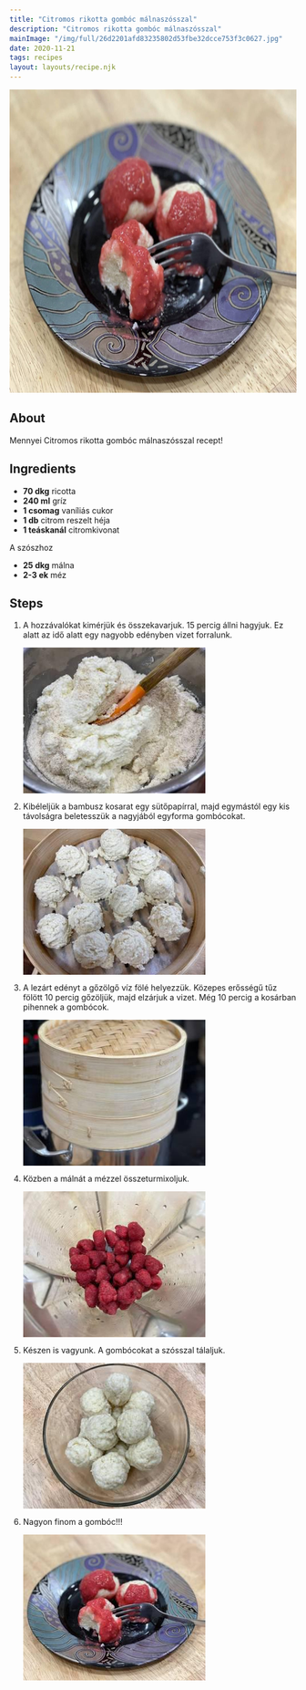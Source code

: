 ```yaml
---
title: "Citromos rikotta gombóc málnaszósszal"
description: "Citromos rikotta gombóc málnaszósszal"
mainImage: "/img/full/26d2201afd83235802d53fbe32dcce753f3c0627.jpg"
date: 2020-11-21
tags: recipes
layout: layouts/recipe.njk
---
```

                        
<p align="center"><a href="https://cookpad.com/hu/receptek/14083400-citromos-rikotta-gomboc-malnaszosszal" rel="Recipe source page"><img width="751" height="532" src="/img/full/26d2201afd83235802d53fbe32dcce753f3c0627.jpg"/></a></p>

## About
Mennyei Citromos rikotta gombóc málnaszósszal recept! 

>  

## Ingredients
* **70 dkg** ricotta
* **240 ml** gríz
* **1 csomag** vaníliás cukor
* **1 db** citrom reszelt héja
* **1 teáskanál** citromkivonat

A szószhoz
* **25 dkg** málna
* **2-3 ek** méz

## Steps

1. A hozzávalókat kimérjük és összekavarjuk. 15 percig állni hagyjuk. Ez alatt az idő alatt egy nagyobb edényben vizet forralunk.
 
    <p><img width="320" height="256" align="left" src="/img/full/6963a11557576b6ea7dc157a9d3d660a771fed91.jpg"/></p><div style="clear: both"/>

2. Kibéleljük a bambusz kosarat egy sütőpapírral, majd egymástól egy kis távolságra beletesszük a nagyjából egyforma gombócokat.
 
    <p><img width="320" height="256" align="left" src="/img/full/c0a4b7435d0dea0621646a0368dfea583eea1a3f.jpg"/></p><div style="clear: both"/>

3. A lezárt edényt a gőzölgő víz fölé helyezzük. Közepes erősségű tűz fölött 10 percig gőzöljük, majd elzárjuk a vizet. Még 10 percig a kosárban pihennek a gombócok.
 
    <p><img width="320" height="256" align="left" src="/img/full/7e53050979705765436408de95fda238c7fa5830.jpg"/></p><div style="clear: both"/>

4. Közben a málnát a mézzel összeturmixoljuk.
 
    <p><img width="320" height="256" align="left" src="/img/full/bbfb7e6e248bdbfa1798466cf33083e2336a49c6.jpg"/></p><div style="clear: both"/>

5. Készen is vagyunk. A gombócokat a szósszal tálaljuk.
 
    <p><img width="320" height="256" align="left" src="/img/full/6d80661b566f2a0af292e000c8dfef1f62f9e884.jpg"/></p><div style="clear: both"/>

6. Nagyon finom a gombóc!!!
 
    <p><img width="320" height="256" align="left" src="/img/full/48f733870aeaf8087e10867b66c5343e76586a7b.jpg"/></p><div style="clear: both"/>

